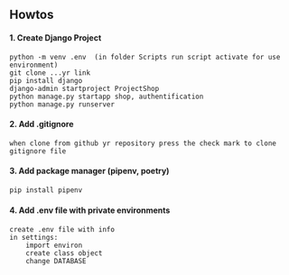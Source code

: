 ## Howtos

#### 1. Create Django Project

```
python -m venv .env  (in folder Scripts run script activate for use environment)
git clone ...yr link
pip install django
django-admin startproject ProjectShop
python manage.py startapp shop, authentification
python manage.py runserver
```

#### 2. Add .gitignore

```
when clone from github yr repository press the check mark to clone gitignore file 
```

#### 3. Add package manager (pipenv, poetry)

```sql
pip install pipenv
```

#### 4. Add .env file with private environments

```
create .env file with info
in settings:
    import environ
    create class object
    change DATABASE

```